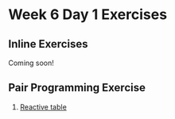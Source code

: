 # Week 6 Day 1 Exercises

## Inline Exercises

Coming soon!

## Pair Programming Exercise

1. [Reactive table](https://github.com/horizons-school-of-technology/reactive-table/blob/master/README.md)
